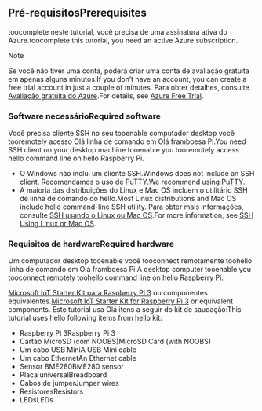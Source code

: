 ## <a name="prerequisites"></a><span data-ttu-id="e72e9-101">Pré-requisitos</span><span class="sxs-lookup"><span data-stu-id="e72e9-101">Prerequisites</span></span>

<span data-ttu-id="e72e9-102">toocomplete neste tutorial, você precisa de uma assinatura ativa do Azure.</span><span class="sxs-lookup"><span data-stu-id="e72e9-102">toocomplete this tutorial, you need an active Azure subscription.</span></span>

> [!NOTE]
> <span data-ttu-id="e72e9-103">Se você não tiver uma conta, poderá criar uma conta de avaliação gratuita em apenas alguns minutos.</span><span class="sxs-lookup"><span data-stu-id="e72e9-103">If you don’t have an account, you can create a free trial account in just a couple of minutes.</span></span> <span data-ttu-id="e72e9-104">Para obter detalhes, consulte [Avaliação gratuita do Azure][lnk-free-trial].</span><span class="sxs-lookup"><span data-stu-id="e72e9-104">For details, see [Azure Free Trial][lnk-free-trial].</span></span>

### <a name="required-software"></a><span data-ttu-id="e72e9-105">Software necessário</span><span class="sxs-lookup"><span data-stu-id="e72e9-105">Required software</span></span>

<span data-ttu-id="e72e9-106">Você precisa cliente SSH no seu tooenable computador desktop você tooremotely acesso Olá linha de comando em Olá framboesa Pi.</span><span class="sxs-lookup"><span data-stu-id="e72e9-106">You need SSH client on your desktop machine tooenable you tooremotely access hello command line on hello Raspberry Pi.</span></span>

- <span data-ttu-id="e72e9-107">O Windows não inclui um cliente SSH.</span><span class="sxs-lookup"><span data-stu-id="e72e9-107">Windows does not include an SSH client.</span></span> <span data-ttu-id="e72e9-108">Recomendamos o uso de [PuTTY](http://www.putty.org/).</span><span class="sxs-lookup"><span data-stu-id="e72e9-108">We recommend using [PuTTY](http://www.putty.org/).</span></span>
- <span data-ttu-id="e72e9-109">A maioria das distribuições do Linux e Mac OS incluem o utilitário SSH de linha de comando do hello.</span><span class="sxs-lookup"><span data-stu-id="e72e9-109">Most Linux distributions and Mac OS include hello command-line SSH utility.</span></span> <span data-ttu-id="e72e9-110">Para obter mais informações, consulte [SSH usando o Linux ou Mac OS](https://www.raspberrypi.org/documentation/remote-access/ssh/unix.md).</span><span class="sxs-lookup"><span data-stu-id="e72e9-110">For more information, see [SSH Using Linux or Mac OS](https://www.raspberrypi.org/documentation/remote-access/ssh/unix.md).</span></span>

### <a name="required-hardware"></a><span data-ttu-id="e72e9-111">Requisitos de hardware</span><span class="sxs-lookup"><span data-stu-id="e72e9-111">Required hardware</span></span>

<span data-ttu-id="e72e9-112">Um computador desktop tooenable você tooconnect remotamente toohello linha de comando em Olá framboesa Pi.</span><span class="sxs-lookup"><span data-stu-id="e72e9-112">A desktop computer tooenable you tooconnect remotely toohello command line on hello Raspberry Pi.</span></span>

<span data-ttu-id="e72e9-113">[Microsoft IoT Starter Kit para Raspberry Pi 3][lnk-starter-kits] ou componentes equivalentes.</span><span class="sxs-lookup"><span data-stu-id="e72e9-113">[Microsoft IoT Starter Kit for Raspberry Pi 3][lnk-starter-kits] or equivalent components.</span></span> <span data-ttu-id="e72e9-114">Este tutorial usa Olá itens a seguir do kit de saudação:</span><span class="sxs-lookup"><span data-stu-id="e72e9-114">This tutorial uses hello following items from hello kit:</span></span>

- <span data-ttu-id="e72e9-115">Raspberry Pi 3</span><span class="sxs-lookup"><span data-stu-id="e72e9-115">Raspberry Pi 3</span></span>
- <span data-ttu-id="e72e9-116">Cartão MicroSD (com NOOBS)</span><span class="sxs-lookup"><span data-stu-id="e72e9-116">MicroSD Card (with NOOBS)</span></span>
- <span data-ttu-id="e72e9-117">Um cabo USB Mini</span><span class="sxs-lookup"><span data-stu-id="e72e9-117">A USB Mini cable</span></span>
- <span data-ttu-id="e72e9-118">Um cabo Ethernet</span><span class="sxs-lookup"><span data-stu-id="e72e9-118">An Ethernet cable</span></span>
- <span data-ttu-id="e72e9-119">Sensor BME280</span><span class="sxs-lookup"><span data-stu-id="e72e9-119">BME280 sensor</span></span>
- <span data-ttu-id="e72e9-120">Placa universal</span><span class="sxs-lookup"><span data-stu-id="e72e9-120">Breadboard</span></span>
- <span data-ttu-id="e72e9-121">Cabos de jumper</span><span class="sxs-lookup"><span data-stu-id="e72e9-121">Jumper wires</span></span>
- <span data-ttu-id="e72e9-122">Resistores</span><span class="sxs-lookup"><span data-stu-id="e72e9-122">Resistors</span></span>
- <span data-ttu-id="e72e9-123">LEDs</span><span class="sxs-lookup"><span data-stu-id="e72e9-123">LEDs</span></span>

[lnk-starter-kits]: https://azure.microsoft.com/develop/iot/starter-kits/
[lnk-free-trial]: http://azure.microsoft.com/pricing/free-trial/